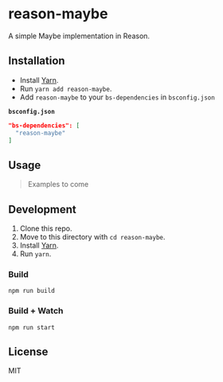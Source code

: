 # reason-maybe
A simple Maybe implementation in Reason.

## Installation
- Install [Yarn](https://yarnpkg.com).
- Run `yarn add reason-maybe`.
- Add `reason-maybe` to your `bs-dependencies` in `bsconfig.json`

**`bsconfig.json`**
```json
"bs-dependencies": [
  "reason-maybe"
]
```

## Usage
> Examples to come

## Development

1. Clone this repo.
2. Move to this directory with `cd reason-maybe`.
3. Install [Yarn](https://yarnpkg.com).
4. Run `yarn`.

### Build
```
npm run build
```

### Build + Watch

```
npm run start
```

## License
MIT